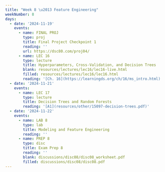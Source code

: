 ```yaml
---
title: "Week 8 \u2013 Feature Engineering"
weekNumber: 8
days:
  - date: '2024-11-19'
    events:
      - name: FINAL PROJ
        type: proj
        title: Final Project Checkpoint 1
        reading: ''
        url: https://dsc80.com/proj04/
      - name: LEC 16
        type: lecture
        title: Hyperparameters, Cross-Validation, and Decision Trees
        blank: resources/lectures/lec16/lec16-live.html
        filled: resources/lectures/lec16/lec16.html
        reading: '[Ch. 16](https://learningds.org/ch/16/ms_intro.html)'
  - date: '2024-11-21'
    events:
      - name: LEC 17
        type: lecture
        title: Decision Trees and Random Forests
        reading: '[A1](resources/other/15097-decision-trees.pdf)'
  - date: '2024-11-22'
    events:
      - name: LAB 8
        type: lab
        title: Modeling and Feature Engineering
        reading: ''
      - name: PREP 8
        type: disc
        title: Exam Prep 8
        reading: ''
        blank: discussions/disc08/disc08_worksheet.pdf
        filled: discussions/disc08/disc08.pdf
---
```

